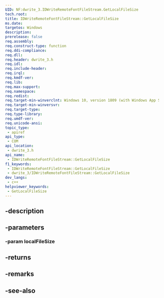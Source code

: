 ```yaml
---
UID: NF:dwrite_3.IDWriteRemoteFontFileStream.GetLocalFileSize
tech.root: 
title: IDWriteRemoteFontFileStream::GetLocalFileSize
ms.date: 
targetos: Windows
description: 
prerelease: false
req.assembly: 
req.construct-type: function
req.ddi-compliance: 
req.dll: 
req.header: dwrite_3.h
req.idl: 
req.include-header: 
req.irql: 
req.kmdf-ver: 
req.lib: 
req.max-support: 
req.namespace: 
req.redist: 
req.target-min-winverclnt: Windows 10, version 1809 (with Windows App SDK 0.5 or later)
req.target-min-winversvr: 
req.target-type: 
req.type-library: 
req.umdf-ver: 
req.unicode-ansi: 
topic_type:
 - apiref
api_type:
 - COM
api_location:
 - dwrite_3.h
api_name:
 - IDWriteRemoteFontFileStream::GetLocalFileSize
f1_keywords:
 - IDWriteRemoteFontFileStream::GetLocalFileSize
 - dwrite_3/IDWriteRemoteFontFileStream::GetLocalFileSize
dev_langs:
 - c++
helpviewer_keywords:
 - GetLocalFileSize
---
```


## -description

## -parameters

### -param localFileSize

## -returns

## -remarks

## -see-also

